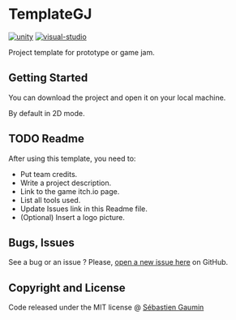 # TemplateGJ
[![unity](https://img.shields.io/badge/unity-2019.2.15-blue)](https://unity3d.com/fr/get-unity/download)
[![visual-studio](https://img.shields.io/badge/visualstudio-2019-purple)](https://visualstudio.microsoft.com/fr/vs/)

Project template for prototype or game jam.

## Getting Started
You can download the project and open it on your local machine.

By default in 2D mode.

## TODO Readme
After using this template, you need to:
- Put team credits.
- Write a project description.
- Link to the game itch.io page.
- List all tools used.
- Update Issues link in this Readme file.
- (Optional) Insert a logo picture.

## Bugs, Issues
See a bug or an issue ? Please, [open a new issue here](https://github.com/sgaumin/TemplateGJ/issues) on GitHub.

## Copyright and License
Code released under the MIT license @ [Sébastien Gaumin](https://github.com/sgaumin)
